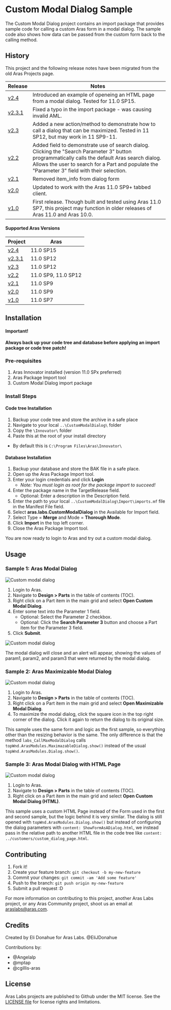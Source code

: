 # Custom Modal Dialog Sample

The Custom Modal Dialog project contains an import package that provides sample code for calling a custom Aras form in a modal dialog. The sample code also shows how data can be passed from the custom form back to the calling method.

## History

This project and the following release notes have been migrated from the old Aras Projects page.

Release | Notes
--------|--------
[v2.4](https://github.com/ArasLabs/custom-modal-dialog/releases/tag/v2.4) | Introduced an example of openeing an HTML page from a modal dialog. Tested for 11.0 SP15.
[v2.3.1](https://github.com/ArasLabs/custom-modal-dialog/releases/tag/v2.3.1) | Fixed a typo in the import package - was causing invalid AML.
[v2.3](https://github.com/ArasLabs/custom-modal-dialog/releases/tag/v2.3) | Added a new action/method to demonstrate how to call a dialog that can be maximized. Tested in 11 SP12, but may work in 11 SP9-11.
[v2.2](https://github.com/ArasLabs/custom-modal-dialog/releases/tag/v2.2) | Added field to demonstrate use of search dialog. Clicking the "Search Parameter 3" button programmatically calls the default Aras search dialog. Allows the user to search for a Part and populate the "Parameter 3" field with their selection.
[v2.1](https://github.com/ArasLabs/custom-modal-dialog/releases/tag/v2.1) | Removed item_info from dialog form
[v2.0](https://github.com/ArasLabs/custom-modal-dialog/releases/tag/v2.0) | Updated to work with the Aras 11.0 SP9+ tabbed client.
[v1.0](https://github.com/ArasLabs/custom-modal-dialog/releases/tag/v1.0) | First release. Though built and tested using Aras 11.0 SP7, this project may function in older releases of Aras 11.0 and Aras 10.0.

#### Supported Aras Versions

Project | Aras
--------|------
[v2.4](https://github.com/ArasLabs/custom-modal-dialog/releases/tag/v2.4) | 11.0 SP15
[v2.3.1](https://github.com/ArasLabs/custom-modal-dialog/releases/tag/v2.3.1) | 11.0 SP12
[v2.3](https://github.com/ArasLabs/custom-modal-dialog/releases/tag/v2.3) | 11.0 SP12
[v2.2](https://github.com/ArasLabs/custom-modal-dialog/releases/tag/v2.2) | 11.0 SP9, 11.0 SP12
[v2.1](https://github.com/ArasLabs/custom-modal-dialog/releases/tag/v2.1) | 11.0 SP9
[v2.0](https://github.com/ArasLabs/custom-modal-dialog/releases/tag/v2.0) | 11.0 SP9
[v1.0](https://github.com/ArasLabs/custom-modal-dialog/releases/tag/v1.0) | 11.0 SP7

## Installation

#### Important!
**Always back up your code tree and database before applying an import package or code tree patch!**

### Pre-requisites

1. Aras Innovator installed (version 11.0 SPx preferred)
2. Aras Package Import tool
3. Custom Modal Dialog import package

### Install Steps

#### Code tree Installation
1. Backup your code tree and store the archive in a safe place
2. Navigate to your local `..\CustomModalDialog\` folder
3. Copy the `\Innovator\` folder
4. Paste this at the root of your install directory
+ By default this is `C:\Program Files\Aras\Innovator\`

#### Database Installation

1. Backup your database and store the BAK file in a safe place.
2. Open up the Aras Package Import tool.
3. Enter your login credentials and click **Login**
    * _Note: You must login as root for the package import to succeed!_
4. Enter the package name in the TargetRelease field.
    * Optional: Enter a description in the Description field.
5. Enter the path to your local `..\CustomModalDialog\Import\imports.mf` file in the Manifest File field.
6. Select **aras.labs.CustomModalDialog** in the Available for Import field.
7. Select Type = **Merge** and Mode = **Thorough Mode**.
8. Click **Import** in the top left corner.
9. Close the Aras Package Import tool.

You are now ready to login to Aras and try out a custom modal dialog.

## Usage

### Sample 1: Aras Modal Dialog

![Custom modal dialog](./Screenshots/dialog.png)

1. Login to Aras.
2. Navigate to **Design > Parts** in the table of contents (TOC).
3. Right click on a Part item in the main grid and select **Open Custom Modal Dialog**.
4. Enter some text into the Parameter 1 field.
    * Optional: Select the Parameter 2 checkbox.
    * Optional: Click the **Search Parameter 3** button and choose a Part item for the Parameter 3 field.
5. Click **Submit**.

![Custom modal dialog](./Screenshots/result.png)

The modal dialog will close and an alert will appear, showing the values of param1, param2, and param3 that were returned by the modal dialog.

### Sample 2: Aras Maximizable Modal Dialog

![Custom modal dialog](./Screenshots/max-dialog.gif)

1. Login to Aras.
2. Navigate to **Design > Parts** in the table of contents (TOC).
3. Right click on a Part item in the main grid and select **Open Maximizable Modal Dialog**.
4. To maximize the modal dialog, click the square icon in the top right corner of the dialog. Click it again to return the dialog to its original size.

This sample uses the same form and logic as the first sample, so everything other than the resizing behavior is the same. The only difference is that the method `labs_CallMaxModalDialog` calls `topWnd.ArasModules.MaximazableDialog.show()` instead of the usual `topWnd.ArasModules.Dialog.show()`.

### Sample 3: Aras Modal Dialog with HTML Page
![Custom modal dialog](./Screenshots/html-dialog.png)

1. Login to Aras.
2. Navigate to **Design > Parts** in the table of contents (TOC).
3. Right click on a Part item in the main grid and select **Open Custom Modal Dialog (HTML)**.

This sample uses a custom HTML Page instead of the Form used in the first and second sample, but the logic behind it is very similar. The dialog is still opened with `topWnd.ArasModules.Dialog.show()` but instead of configuring the dialog parameters with `content: ShowFormAsADialog.html`, we instead pass in the relative path to another HTML file in the code tree like `content: ../customers/custom_dialog_page.html`.

## Contributing

1. Fork it!
2. Create your feature branch: `git checkout -b my-new-feature`
3. Commit your changes: `git commit -am 'Add some feature'`
4. Push to the branch: `git push origin my-new-feature`
5. Submit a pull request :D

For more information on contributing to this project, another Aras Labs project, or any Aras Community project, shoot us an email at araslabs@aras.com.

## Credits

Created by Eli Donahue for Aras Labs. @EliJDonahue

Contributions by:
* @AngelaIp
* @mptap
* @cgillis-aras

## License

Aras Labs projects are published to Github under the MIT license. See the [LICENSE file](./LICENSE.md) for license rights and limitations.
